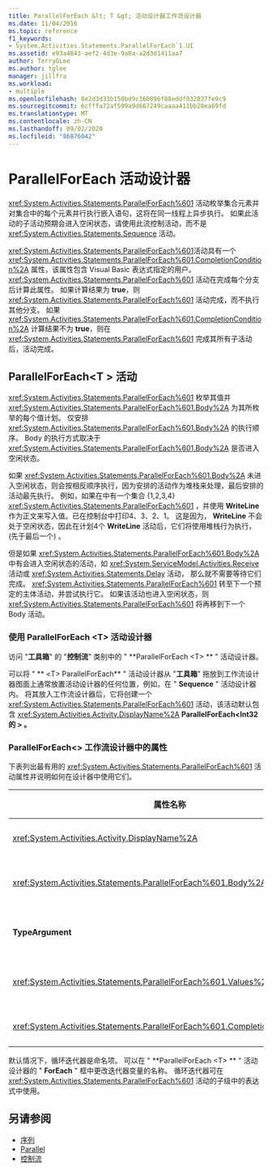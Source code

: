 ```yaml
---
title: ParallelForEach &lt; T &gt; 活动设计器工作流设计器
ms.date: 11/04/2016
ms.topic: reference
f1_keywords:
- System.Activities.Statements.ParallelForEach`1.UI
ms.assetid: e93a4843-aef2-4d3e-9a0a-a2d3d1411aa7
author: TerryGLee
ms.author: tglee
manager: jillfra
ms.workload:
- multiple
ms.openlocfilehash: 8e2d3d33b150bd9c360896f88eddf032837fe9c9
ms.sourcegitcommit: 6cfffa72af599a9d667249caaaa411bb28ea69fd
ms.translationtype: MT
ms.contentlocale: zh-CN
ms.lasthandoff: 09/02/2020
ms.locfileid: "86876042"
---
```

# <a name="parallelforeach-activity-designer"></a>ParallelForEach 活动设计器

<xref:System.Activities.Statements.ParallelForEach%601> 活动枚举集合元素并对集合中的每个元素并行执行嵌入语句，这将在同一线程上异步执行。 如果此活动的子活动预期会进入空闲状态，请使用此流控制活动，而不是 <xref:System.Activities.Statements.Sequence> 活动。

<xref:System.Activities.Statements.ParallelForEach%601>活动具有一个 <xref:System.Activities.Statements.ParallelForEach%601.CompletionCondition%2A> 属性，该属性包含 Visual Basic 表达式指定的用户。 <xref:System.Activities.Statements.ParallelForEach%601> 活动在完成每个分支后计算此属性。 如果计算结果为 **true**，则 <xref:System.Activities.Statements.ParallelForEach%601> 活动完成，而不执行其他分支。 如果 <xref:System.Activities.Statements.ParallelForEach%601.CompletionCondition%2A> 计算结果不为 **true**，则在 <xref:System.Activities.Statements.ParallelForEach%601> 完成其所有子活动后，活动完成。

## <a name="the-parallelforeacht-activity"></a>ParallelForEach<T \> 活动

<xref:System.Activities.Statements.ParallelForEach%601> 枚举其值并 <xref:System.Activities.Statements.ParallelForEach%601.Body%2A> 为其所枚举的每个值计划。 仅安排 <xref:System.Activities.Statements.ParallelForEach%601.Body%2A> 的执行顺序。 Body 的执行方式取决于 <xref:System.Activities.Statements.ParallelForEach%601.Body%2A> 是否进入空闲状态。

如果 <xref:System.Activities.Statements.ParallelForEach%601.Body%2A> 未进入空闲状态，则会按相反顺序执行，因为安排的活动作为堆栈来处理，最后安排的活动最先执行。 例如，如果在中有一个集合 {1,2,3,4} <xref:System.Activities.Statements.ParallelForEach%601> ，并使用 **WriteLine** 作为正文来写入值。已在控制台中打印4、3、2、1。 这是因为， **WriteLine** 不会处于空闲状态，因此在计划4个 **WriteLine** 活动后，它们将使用堆栈行为执行， (先于最后一个) 。

但是如果 <xref:System.Activities.Statements.ParallelForEach%601.Body%2A> 中有会进入空闲状态的活动，如 <xref:System.ServiceModel.Activities.Receive> 活动或 <xref:System.Activities.Statements.Delay> 活动， 那么就不需要等待它们完成。 <xref:System.Activities.Statements.ParallelForEach%601> 转至下一个预定的主体活动，并尝试执行它。 如果该活动也进入空闲状态，则 <xref:System.Activities.Statements.ParallelForEach%601> 将再移到下一个 Body 活动。

### <a name="using-the-parallelforeacht-activity-designer"></a>使用 ParallelForEach \<T> 活动设计器

访问 "**工具箱**" 的 "**控制流**" 类别中的 " **ParallelForEach \<T> ** " 活动设计器。

可以将 " ** \<T> ParallelForEach** " 活动设计器从 "**工具箱**" 拖放到工作流设计器图面上通常放置活动设计器的任何位置，例如，在 " **Sequence** " 活动设计器内。 将其放入工作流设计器后，它将创建一个 <xref:System.Activities.Statements.ParallelForEach%601> 活动，该活动默认包含 <xref:System.Activities.Activity.DisplayName%2A> **ParallelForEach<Int32 的 \> 。**

### <a name="parallelforeacht-properties-in-the-workflow-designer"></a>ParallelForEach<\> 工作流设计器中的属性

下表列出最有用的 <xref:System.Activities.Statements.ParallelForEach%601> 活动属性并说明如何在设计器中使用它们。

|属性名称|必选|使用情况|
|-|--------------|-|
|<xref:System.Activities.Activity.DisplayName%2A>|错误|指定活动设计器在标头中的友好显示名称。 默认值为**ParallelForEach \<Int32> **。 可以在 " **属性** " 网格中或直接在活动设计器标头中编辑该值。|
|<xref:System.Activities.Statements.ParallelForEach%601.Body%2A>|错误|要为集合中的每一项执行的活动。 若要添加 <xref:System.Activities.Statements.ParallelForEach%601.Body%2A> 活动，请将活动从 "工具箱" 拖放到 " ** \<T> ParallelForEach** " 活动设计器上的 "**正文**" 框中，其中包含提示文本 "将活动放在此处"。|
|**TypeArgument**|正确|<xref:System.Activities.Statements.ParallelForEach%601.Values%2A>由泛型参数*T*指定的集合中的项的类型。默认情况下， **TypeArgument**设置为**Int32**。 若要更改**ParallelForEach<T \> **活动设计器中的类型 T，请在属性网格中更改 " **TypeArgument** " 组合框的值。|
|<xref:System.Activities.Statements.ParallelForEach%601.Values%2A>|正确|要循环访问的项的集合。 若要设置 <xref:System.Activities.Statements.ParallelForEach%601.Values%2A> ，请在 " ** \> ForEach<T** " 活动设计器的 "**值**" 框中，在 "**属性**" 窗口的提示文本 "输入 VB 表达式" 或 "**值**" 框中键入 Visual Basic 表达式。|
|<xref:System.Activities.Statements.ParallelForEach%601.CompletionCondition%2A>||在每个迭代完成后计算。 如果其计算结果为 true，则取消已安排的挂起的迭代。 如果未设置此属性，则所有安排的语句都将执行，直至完成为止。|

默认情况下，循环迭代器是命名项。 可以在 " **ParallelForEach \<T> ** " 活动设计器的 " **ForEach** " 框中更改迭代器变量的名称。 循环迭代器可在 <xref:System.Activities.Statements.ParallelForEach%601> 活动的子级中的表达式中使用。

## <a name="see-also"></a>另请参阅

- [序列](../workflow-designer/sequence-activity-designer.md)
- [Parallel](../workflow-designer/parallel-activity-designer.md)
- [控制流](../workflow-designer/control-flow-activity-designers.md)
